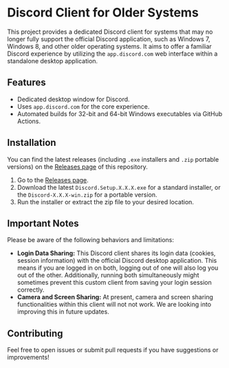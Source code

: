 # Discord Client for Older Systems

This project provides a dedicated Discord client for systems that may no longer fully support the official Discord application, such as Windows 7, Windows 8, and other older operating systems. It aims to offer a familiar Discord experience by utilizing the `app.discord.com` web interface within a standalone desktop application.

## Features

* Dedicated desktop window for Discord.
* Uses `app.discord.com` for the core experience.
* Automated builds for 32-bit and 64-bit Windows executables via GitHub Actions.

## Installation

You can find the latest releases (including `.exe` installers and `.zip` portable versions) on the [Releases page](https://github.com/MagicDippyEgg/discord-electron-oldersystems/releases) of this repository.

1.  Go to the [Releases page](https://github.com/MagicDippyEgg/discord-electron-oldersystems/releases).
2.  Download the latest `Discord.Setup.X.X.X.exe` for a standard installer, or the `Discord-X.X.X-win.zip` for a portable version.
3.  Run the installer or extract the zip file to your desired location.


## Important Notes

Please be aware of the following behaviors and limitations:

* **Login Data Sharing:** This Discord client shares its login data (cookies, session information) with the official Discord desktop application. This means if you are logged in on both, logging out of one will also log you out of the other. Additionally, running both simultaneously might sometimes prevent this custom client from saving your login session correctly.
* **Camera and Screen Sharing:** At present, camera and screen sharing functionalities within this client will not not work. We are looking into improving this in future updates.

## Contributing

Feel free to open issues or submit pull requests if you have suggestions or improvements!
